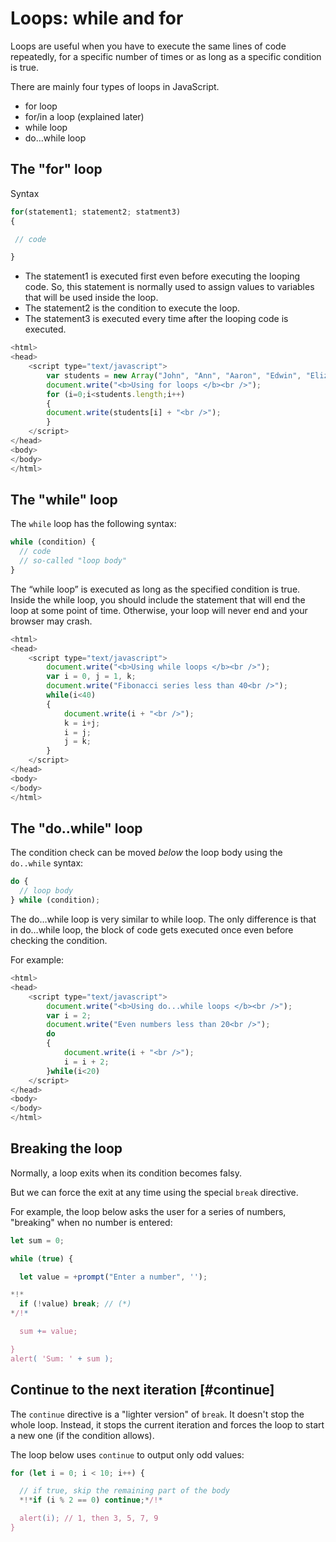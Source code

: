 # Loops: while and for

Loops are useful when you have to execute the same lines of code repeatedly, for a specific number of times or as long as a specific condition is true. 

There are mainly four types of loops in JavaScript.

- for loop
- for/in a loop (explained later)
- while loop
- do…while loop


## The "for" loop

Syntax
```js
for(statement1; statement2; statment3)
{

 // code

}
```

- The statement1 is executed first even before executing the looping code. So, this statement is normally used to assign values to variables that will be used inside the loop.
- The statement2 is the condition to execute the loop.
- The statement3 is executed every time after the looping code is executed.

```js
<html>
<head>
	<script type="text/javascript">
		var students = new Array("John", "Ann", "Aaron", "Edwin", "Elizabeth");
		document.write("<b>Using for loops </b><br />");
		for (i=0;i<students.length;i++)
		{
		document.write(students[i] + "<br />");
		}
	</script>
</head>
<body>
</body>
</html>
```

## The "while" loop

The `while` loop has the following syntax:

```js
while (condition) {
  // code
  // so-called "loop body"
}
```

The “while loop” is executed as long as the specified condition is true. Inside the while loop, you should include the statement that will end the loop at some point of time. Otherwise, your loop will never end and your browser may crash.

```js
<html>
<head>
	<script type="text/javascript">
		document.write("<b>Using while loops </b><br />");
		var i = 0, j = 1, k;
		document.write("Fibonacci series less than 40<br />");
		while(i<40)
		{
			document.write(i + "<br />");
			k = i+j;
			i = j;
			j = k;
		}
	</script>
</head>
<body>
</body>
</html>
```

## The "do..while" loop

The condition check can be moved *below* the loop body using the `do..while` syntax:

```js
do {
  // loop body
} while (condition);
```

The do…while loop is very similar to while loop. The only difference is that in do…while loop, the block of code gets executed once even before checking the condition.

For example:

```js run
<html>
<head>
	<script type="text/javascript">
		document.write("<b>Using do...while loops </b><br />");
		var i = 2;
		document.write("Even numbers less than 20<br />");
		do
		{
			document.write(i + "<br />");
			i = i + 2;
		}while(i<20)
	</script>
</head>
<body>
</body>
</html>
```

## Breaking the loop

Normally, a loop exits when its condition becomes falsy.

But we can force the exit at any time using the special `break` directive.

For example, the loop below asks the user for a series of numbers, "breaking" when no number is entered:

```js run
let sum = 0;

while (true) {

  let value = +prompt("Enter a number", '');

*!*
  if (!value) break; // (*)
*/!*

  sum += value;

}
alert( 'Sum: ' + sum );
```

## Continue to the next iteration [#continue]

The `continue` directive is a "lighter version" of `break`. It doesn't stop the whole loop. Instead, it stops the current iteration and forces the loop to start a new one (if the condition allows).

The loop below uses `continue` to output only odd values:

```js run no-beautify
for (let i = 0; i < 10; i++) {

  // if true, skip the remaining part of the body
  *!*if (i % 2 == 0) continue;*/!*

  alert(i); // 1, then 3, 5, 7, 9
}
```

